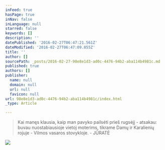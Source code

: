 ```yaml
---
inFeed: true
hasPage: true
inNav: false
inLanguage: null
starred: false
keywords: []
description: ''
datePublished: '2016-02-27T06:47:21.561Z'
dateModified: '2016-02-27T06:47:09.855Z'
title: ''
author: []
sourcePath: _posts/2016-02-27-98e8e1d3-ad0c-4476-94b2-aba114b4981c.md
published: true
authors: []
publisher:
  name: null
  domain: null
  url: null
  favicon: null
url: 98e8e1d3-ad0c-4476-94b2-aba114b4981c/index.html
_type: Article

---
```

> Kai manęs klausia, kaip man pavyko pailsėti prieš rugsėjį - atsakau: buvau nuostabiausioje vietoj moterims, tikrame Damų ir Karalienių rojuje - Vilmos vasaros stovykloje. - JŪRATĖ
> 

![](https://the-grid-user-content.s3-us-west-2.amazonaws.com/4cba36f9-72b6-4ee6-8170-8535094c51e8.jpg)
